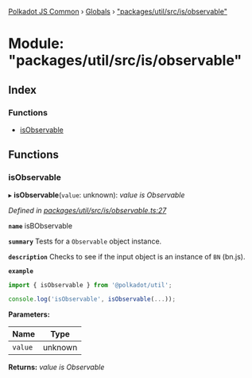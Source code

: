 [Polkadot JS Common](../README.md) › [Globals](../globals.md) › ["packages/util/src/is/observable"](_packages_util_src_is_observable_.md)

# Module: "packages/util/src/is/observable"

## Index

### Functions

* [isObservable](_packages_util_src_is_observable_.md#isobservable)

## Functions

###  isObservable

▸ **isObservable**(`value`: unknown): *value is Observable*

*Defined in [packages/util/src/is/observable.ts:27](https://github.com/polkadot-js/common/blob/038ef42f/packages/util/src/is/observable.ts#L27)*

**`name`** isBObservable

**`summary`** Tests for a `Observable` object instance.

**`description`** 
Checks to see if the input object is an instance of `BN` (bn.js).

**`example`** 
<BR>

```javascript
import { isObservable } from '@polkadot/util';

console.log('isObservable', isObservable(...));
```

**Parameters:**

Name | Type |
------ | ------ |
`value` | unknown |

**Returns:** *value is Observable*
